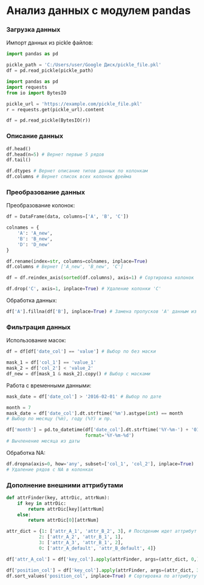 # Анализ данных с модулем pandas

### Загрузка данных

Импорт данных из pickle файлов:

``` python
import pandas as pd

pickle_path = 'C:/Users/user/Google Диск/pickle_file.pkl'
df = pd.read_pickle(pickle_path)
```

``` python
import pandas as pd
import requests
from io import BytesIO

pickle_url = 'https://example.com/pickle_file.pkl'
r = requests.get(pickle_url).content

df = pd.read_pickle(BytesIO(r))
```

### Описание данных
``` python
df.head()
df.head(n=5) # Вернет первые 5 рядов
df.tail()

df.dtypes # Вернет описание типов данных по колонкам
df.columns # Вернет список всех колонок фрейма
```

### Преобразование данных

Преобразование колонок:
``` python
df = DataFrame(data, columns=['A', 'B', 'C'])

colnames = {
    'A': 'A_new',
    'B': 'B_new',
    'D': 'D_new'
}

df.rename(index=str, columns=colnames, inplace=True)
df.columns # Вернет ['A_new', 'B_new', 'C']

df = df.reindex_axis(sorted(df.columns), axis=1) # Сортировка колонок

df.drop('С', axis=1, inplace=True) # Удаление колонки 'С'
```

Обработка данных:
``` python
df['A'].fillna(df['B'], inplace=True) # Замена пропусков 'А' данным из 'B'
```

### Фильтрация данных

Использование масок:
``` python
df = df[df['date_col'] == 'value'] # Выбор по без маски

mask_1 = df['col_1'] == 'value_1'
mask_2 = df['col_2'] < 'value_2'
df_new = df[mask_1 & mask_2].copy() # Выбор с масками
```

Работа с временными данными:
``` python
mask_date = df['date_col'] > '2016-02-01' # Выбор по дате

month = 7
mask_date = df['date_col'].dt.strftime('%m').astype(int) == month
# Выбор по месяцу (%m), году (%Y) и пр.

df['month'] = pd.to_datetime(df['date_col'].dt.strftime('%Y-%m-') + '01',\
                             format='%Y-%m-%d')
# Вычленение месяца из даты
```

Обработка NA:
``` python
df.dropna(axis=0, how='any', subset=['col_1', 'col_2'], inplace=True)
# Удаление рядов с NA в колонках
```

### Дополнение внешними аттрибутами
``` python
def attrFinder(key, attrDic, attrNum):
    if key in attrDic:
        return attrDic[key][attrNum]
    else:
        return attrDic[0][attrNum]

attr_dict = {1: ['attr_A_1', 'attr_B_2', 3], # Послденим идет аттрибут позиции
            2: ['attr_A_2', 'attr_B_1', 1],
            3: ['attr_A_3', 'attr_B_1', 2],
            0: ['attr_A_default', 'attr_B_default', 4]}

df['attr_A_col'] = df['key_col'].apply(attrFinder, args=(attr_dict, 0,))

df['position_col'] = df['key_col'].apply(attrFinder, args=(attr_dict, 3,))
df.sort_values('position_col', inplace=True) # Сортировка по аттрибуту позиции
```
